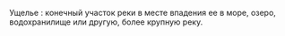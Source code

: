 ---
---

Ущелье
: конечный участок реки в месте впадения ее в море, озеро, водохранилище или другую, более крупную реку.

